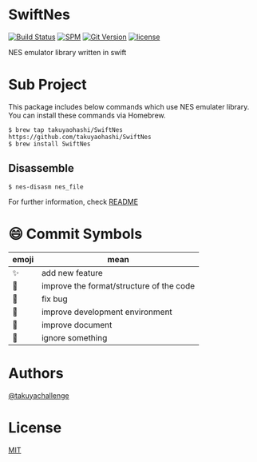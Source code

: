 # SwiftNes
[![Build Status](https://travis-ci.org/takuyaohashi/SwiftNes.svg?branch=master)](https://travis-ci.org/takuyaohashi/SwiftNes)
[![SPM](https://img.shields.io/badge/spm-compatible-brightgreen.svg?style=flat)](https://swift.org/package-manager)
[![Git Version](https://img.shields.io/github/release/takuyaohashi/SwiftNes.svg)](https://github.com/takuyaohashi/SwiftNes/releases)
[![license](https://img.shields.io/github/license/mashape/apistatus.svg)](https://github.com/takuyaohashi/SwiftNes/blob/master/LICENSE)

NES emulator library written in swift

# Sub Project
This package includes below commands which use NES emulater library.
You can install these commands via Homebrew.

```
$ brew tap takuyaohashi/SwiftNes https://github.com/takuyaohashi/SwiftNes
$ brew install SwiftNes
```

## Disassemble

```
$ nes-disasm nes_file
```

For further information, check [README](https://github.com/takuyaohashi/SwiftNes/blob/master/Sources/SwiftNesDisassemble/README.md)

# :smile: Commit Symbols
|emoji              |mean                                    |
|-------------------|----------------------------------------|
|:sparkles:         |add new feature                         |
|:lipstick:         |improve the format/structure of the code|
|:bug:              |fix bug                                 |
|:wrench:           |improve development environment         |
|:memo:             |improve document                        |
|:see_no_evil:      |ignore something                        |

# Authors

[@takuyachallenge](https://twitter.com/takuyachallenge)

# License

[MIT](https://github.com/takuyaohashi/SwiftNes/blob/master/LICENSE)
